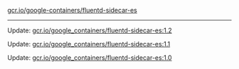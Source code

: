 [gcr.io/google-containers/fluentd-sidecar-es](https://hub.docker.com/r/cruse/fluentd-sidecar-es/tags/) 

----
Update: [gcr.io/google_containers/fluentd-sidecar-es:1.2](https://hub.docker.com/r/cruse/fluentd-sidecar-es/tags/)

Update: [gcr.io/google_containers/fluentd-sidecar-es:1.1](https://hub.docker.com/r/cruse/fluentd-sidecar-es/tags/)

Update: [gcr.io/google_containers/fluentd-sidecar-es:1.0](https://hub.docker.com/r/cruse/fluentd-sidecar-es/tags/)

